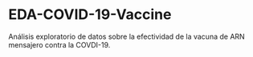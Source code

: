 # EDA-COVID-19-Vaccine
Análisis exploratorio de datos sobre la efectividad de la vacuna de ARN mensajero contra la COVDI-19.
